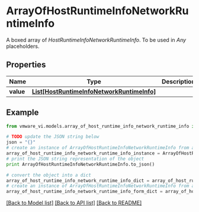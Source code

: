 # ArrayOfHostRuntimeInfoNetworkRuntimeInfo

A boxed array of *HostRuntimeInfoNetworkRuntimeInfo*. To be used in *Any* placeholders. 

## Properties
Name | Type | Description | Notes
------------ | ------------- | ------------- | -------------
**value** | [**List[HostRuntimeInfoNetworkRuntimeInfo]**](HostRuntimeInfoNetworkRuntimeInfo.md) |  | 

## Example

```python
from vmware_vi.models.array_of_host_runtime_info_network_runtime_info import ArrayOfHostRuntimeInfoNetworkRuntimeInfo

# TODO update the JSON string below
json = "{}"
# create an instance of ArrayOfHostRuntimeInfoNetworkRuntimeInfo from a JSON string
array_of_host_runtime_info_network_runtime_info_instance = ArrayOfHostRuntimeInfoNetworkRuntimeInfo.from_json(json)
# print the JSON string representation of the object
print ArrayOfHostRuntimeInfoNetworkRuntimeInfo.to_json()

# convert the object into a dict
array_of_host_runtime_info_network_runtime_info_dict = array_of_host_runtime_info_network_runtime_info_instance.to_dict()
# create an instance of ArrayOfHostRuntimeInfoNetworkRuntimeInfo from a dict
array_of_host_runtime_info_network_runtime_info_form_dict = array_of_host_runtime_info_network_runtime_info.from_dict(array_of_host_runtime_info_network_runtime_info_dict)
```
[[Back to Model list]](../README.md#documentation-for-models) [[Back to API list]](../README.md#documentation-for-api-endpoints) [[Back to README]](../README.md)


